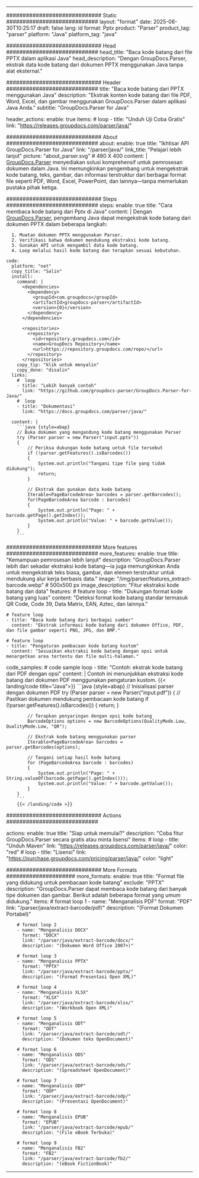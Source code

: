 


---
############################# Static ############################
layout: "format"
date:  2025-06-30T10:25:17
draft: false
lang: id
format: Pptx
product: "Parser"
product_tag: "parser"
platform: "Java"
platform_tag: "java"

############################# Head ############################
head_title: "Baca kode batang dari file PPTX dalam aplikasi Java"
head_description: "Dengan GroupDocs.Parser, ekstrak data kode batang dari dokumen PPTX menggunakan Java tanpa alat eksternal."

############################# Header ############################
title: "Baca kode batang dari PPTX menggunakan Java" 
description: "Ekstrak konten kode batang dari file PDF, Word, Excel, dan gambar menggunakan GroupDocs.Parser dalam aplikasi Java Anda."
subtitle: "GroupDocs.Parser for Java" 

header_actions:
  enable: true
  items:
    #  loop
    - title: "Unduh Uji Coba Gratis"
      link: "https://releases.groupdocs.com/parser/java/"
      
############################# About ############################
about:
    enable: true
    title: "Ikhtisar API GroupDocs.Parser for Java"
    link: "/parser/java/"
    link_title: "Pelajari lebih lanjut"
    picture: "about_parser.svg" # 480 X 400
    content: |
       [GroupDocs.Parser](/parser/java/) menyediakan solusi komprehensif untuk pemrosesan dokumen dalam Java. Ini memungkinkan pengembang untuk mengekstrak kode batang, teks, gambar, dan informasi terstruktur dari berbagai format file seperti PDF, Word, Excel, PowerPoint, dan lainnya—tanpa memerlukan pustaka pihak ketiga.

############################# Steps ############################
steps:
    enable: true
    title: "Cara membaca kode batang dari Pptx di Java"
    content: |
      Dengan [GroupDocs.Parser](/parser/java/), pengembang Java dapat mengekstrak kode batang dari dokumen PPTX dalam beberapa langkah:
      
      1. Muatan dokumen PPTX menggunakan Parser.
      2. Verifikasi bahwa dokumen mendukung ekstraksi kode batang.
      3. Gunakan API untuk mengambil data kode batang.
      4. Loop melalui hasil kode batang dan terapkan sesuai kebutuhan.
   
    code:
      platform: "net"
      copy_title: "Salin"
      install:
        command: |
          <dependencies>
            <dependency>
              <groupId>com.groupdocs</groupId>
              <artifactId>groupdocs-parser</artifactId>
              <version>{0}</version>
            </dependency>
          </dependencies>

          <repositories>
            <repository>
              <id>repository.groupdocs.com</id>
              <name>GroupDocs Repository</name>
              <url>https://repository.groupdocs.com/repo/</url>
            </repository>
          </repositories>
        copy_tip: "klik untuk menyalin"
        copy_done: "disalin"
      links:
        #  loop
        - title: "Lebih banyak contoh"
          link: "https://github.com/groupdocs-parser/GroupDocs.Parser-for-Java/"
        #  loop
        - title: "Dokumentasi"
          link: "https://docs.groupdocs.com/parser/java/"
          
      content: |
        ```java {style=abap}
        // Buka dokumen yang mengandung kode batang menggunakan Parser
        try (Parser parser = new Parser("input.pptx"))
        {
            // Periksa dukungan kode batang untuk file tersebut
            if (!parser.getFeatures().isBarcodes())
            {
                System.out.println("Tangani tipe file yang tidak didukung");
                return;
            }

            // Ekstrak dan gunakan data kode batang
            Iterable<PageBarcodeArea> barcodes = parser.getBarcodes();
            for(PageBarcodeArea barcode : barcodes)
            {
                System.out.println("Page: " + barcode.getPage().getIndex());
                System.out.println("Value: " + barcode.getValue());
            }
        }
        ```            

############################# More features ############################
more_features:
  enable: true
  title: "Kemampuan pemrosesan lebih lanjut"
  description: "GroupDocs.Parser lebih dari sekadar ekstraksi kode batang—ia juga memungkinkan Anda untuk mengekstrak teks biasa, gambar, dan elemen terstruktur untuk mendukung alur kerja berbasis data."
  image: "/img/parser/features_extract-barcode.webp" # 500x500 px
  image_description: "Fitur ekstraksi kode batang dan data"
  features:
    # feature loop
    - title: "Dukungan format kode batang yang luas"
      content: "Deteksi format kode batang standar termasuk QR Code, Code 39, Data Matrix, EAN, Aztec, dan lainnya."

    # feature loop
    - title: "Baca kode batang dari berbagai sumber"
      content: "Ekstrak informasi kode batang dari dokumen Office, PDF, dan file gambar seperti PNG, JPG, dan BMP."

    # feature loop
    - title: "Pengaturan pembacaan kode batang kustom"
      content: "Sesuaikan ekstraksi kode batang dengan opsi untuk menargetkan area tertentu dan file multi-halaman."
      
  code_samples:
    # code sample loop
    - title: "Contoh: ekstrak kode batang dari PDF dengan opsi"
      content: |
        Contoh ini menunjukkan ekstraksi kode batang dari dokumen PDF menggunakan pengaturan kustom.
        {{< landing/code title="Java">}}
        ```java {style=abap}
        //  Inisialisasi parser dengan dokumen PDF
        try (Parser parser = new Parser("input.pdf"))
        {
            // Pastikan dokumen mendukung pembacaan kode batang
            if (!parser.getFeatures().isBarcodes())
            {
                return;
            }

            // Terapkan penyaringan dengan opsi kode batang
            BarcodeOptions options = new BarcodeOptions(QualityMode.Low, QualityMode.Low, "QR");

            // Ekstrak kode batang menggunakan parser
            Iterable<PageBarcodeArea> barcodes = parser.getBarcodes(options);

            // Tangani setiap hasil kode batang
            for (PageBarcodeArea barcode : barcodes)
            {
                System.out.println("Page: " + String.valueOf(barcode.getPage().getIndex()));
                System.out.println("Value: " + barcode.getValue());
            }
        }
        ```
        {{< /landing/code >}}


############################# Actions ############################

actions:
  enable: true
  title: "Siap untuk memulai?"
  description: "Coba fitur GroupDocs.Parser secara gratis atau minta lisensi"
  items:
    #  loop
    - title: "Unduh Maven"
      link: "https://releases.groupdocs.com/parser/java/"
      color: "red"
        #  loop
    - title: "Lisensi"
      link: "https://purchase.groupdocs.com/pricing/parser/java/"
      color: "light"


############################# More Formats #####################
more_formats:
    enable: true
    title: "Format file yang didukung untuk pembacaan kode batang"
    exclude: "PPTX"
    description: "GroupDocs.Parser dapat membaca kode batang dari banyak tipe dokumen dan gambar. Berikut adalah beberapa format yang umum didukung."
    items: 
        # format loop 1
        - name: "Menganalisis PDF"
          format: "PDF"
          link: "/parser/java/extract-barcode/pdf/"
          description: "(Format Dokumen Portabel)"
          
        # format loop 2
        - name: "Menganalisis DOCX"
          format: "DOCX"
          link: "/parser/java/extract-barcode/docx/"
          description: "(Dokumen Word Office 2007+)"
          
        # format loop 3
        - name: "Menganalisis PPTX"
          format: "PPTX"
          link: "/parser/java/extract-barcode/pptx/"
          description: "(Format Presentasi Open XML)"
          
        # format loop 4
        - name: "Menganalisis XLSX"
          format: "XLSX"
          link: "/parser/java/extract-barcode/xlsx/"
          description: "(Workbook Open XML)"
          
        # format loop 5
        - name: "Menganalisis ODT"
          format: "ODT"
          link: "/parser/java/extract-barcode/odt/"
          description: "(Dokumen teks OpenDocument)"
          
        # format loop 6
        - name: "Menganalisis ODS"
          format: "ODS"
          link: "/parser/java/extract-barcode/ods/"
          description: "(Spreadsheet OpenDocument)"
          
        # format loop 7
        - name: "Menganalisis ODP"
          format: "ODP"
          link: "/parser/java/extract-barcode/odp/"
          description: "(Presentasi OpenDocument)"
          
        # format loop 8
        - name: "Menganalisis EPUB"
          format: "EPUB"
          link: "/parser/java/extract-barcode/epub/"
          description: "(File eBook Terbuka)"
          
        # format loop 9
        - name: "Menganalisis FB2"
          format: "FB2"
          link: "/parser/java/extract-barcode/fb2/"
          description: "(eBook FictionBook)"
         
          

---